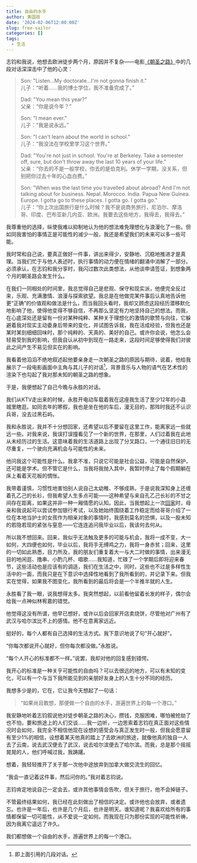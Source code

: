 ```yaml
---
title: 自由的水手
author: 黄国政
date: '2024-02-06T12:00:00Z'
slug: free-sailor
categories: []
tags:
  - 生活
---
```


<!--more-->

志钧和我说，他想去欧洲徒步两个月，原因并不复杂——电影[《朝圣之路》](https://movie.douban.com/subject/3750104/)中的几段对话深深击中了他的心灵：

> Son: "Listen…My doctorate…I'm not gonna finish it."  
> 儿子：“听着……我的博士学位，我不准备完成了。”
>
> Dad: "You mean this year?"  
> 父亲：“你是说今年？”
>
> Son: "I mean ever."  
> 儿子：“我是说永远。”
>
> Son: "I can't learn about the world in school."  
> 儿子：“我没法在学校里学习这个世界。”
>
> Dad: "You're not just in school. You're at Berkeley. Take a semester off, sure, but don't throw away the last 10 years of your life."  
> 父亲：“你去的不是一般学校，你去的是伯克利。休学一学期，没关系，但别把你过去十年的心血白费。”
>
> Son: "When was the last time you travelled about abroad? And I'm not talking about for business. Nepal. Morocco. India. Papua New Guinea. Europe. I gotta go to these places. I gotta go. I gotta go."  
> 儿子：“你上次出国旅行是什么时候？我不是说商务旅行，尼泊尔、摩洛哥、印度、巴布亚新几内亚、欧洲。我要去这些地方，我得去，我得去。”

我尊重他的选择，纵使我难以抑制地认为他的想法难免理想化与浪漫化了一些。但如同我害怕的事情正是可能性的减少一般，我还是希望我们的未来可以多一些可能。

我时常和自己说，要真正做好一件事，讲出来得少，安静地、沉稳地推进才是真理。当我们忙于与他人表述时，执行事情的动力便在情绪的翻涌中消解了一部分。必须承认，在志钧和我分享时，我闪过数次此类想法，从他谈申请签证，到想象两个月的朝圣路会发生什么。

在我们一同相处的时间里，我总觉得自己是悲观、保守和现实派，他便完全反过来，乐观、充满激情、浪漫与探索欲望。我总是在他做完某件事后认真地告诉他更“正确”的价值观和做法是什么，而当我回头看时，我却又顾虑这段经历潜移默化地影响了他，使得他变得不够自信，不再那么坚定有力地坚持自己的想法。而我，在心底深处还是留有一份对某种纯粹、某种关于理想化的激情的歌赞与向往，它躲避着我对现实主动委身后带来的变化，并试图告诉我，我在活成经验，但我也还是某时某刻细细回味时，那个纯粹的、天真的、美好的自己。或许你会说，他怎么会轻易受到我的影响，但我自认从初中到现在一路走来，这段时间足够使得我们对彼此之间产生不易见但实在的影响。

我看着他滔滔不绝地叙述起他要亲身走一次朝圣之路的原因与期待，说着，他给我展示了一段电影画面中主角与其儿子的对话[^talking]，背景音乐与人物的语气在艺术性的渲染下也勾起了我对那未知的朝圣之路的想象。
[^talking]: 即上面引用的几段对话。

于是，我便想起了自己今晚与永胜的对话。

我们从KTV走出来的时候，永胜开电动车载着我在这座我生活了至少12年的小县城里瞎逛。如同去年的寒假，我也是坐在他的车后，漫无目的，那阵时我还不认识兵哥，没去过黑石屿。

我和永胜说，我并不十分想回家，还希望以后不要留在这里工作，能离家远一些就远一些。对我来说，我误打误撞看见了一个新的世界，在那里，人们过着我在此地从未经历过的生活。这意味着我的生活道路上出现了分叉路口，一个通往旧日的无尽重复，一个驶向充满机会与可能性的未来。

他问我这个可能性是什么。我拿不准，只说它可能是社会公益，可能是自然保护，还可能是学术。但不管它是什么，当我将我抛入其中，我暂时停止了每个假期躺在床上看着天花板的惆怅。

我带着谨慎，习惯性地害怕别人说自己太幼稚、不够成熟，于是说我深知身上还缠着孔乙己的长衫，但我希望人生多点可能——这种希望与来自孔乙己长衫的不甘之间存在距离，如果这并非一种一厢情愿的认知。因此，当我想起上一次[回家](https://guozheng.rbind.io/posts/2023/12/at-home/)时，母亲和我说起可以尝试参加银行考试，以及她始终围绕着工作稳定而给哥哥介绍了一位在本地当护士的女孩作为相亲对象的事情时，我感到莫名的恐惧，以及一股未知的若隐若现的紧张与窒息——它连连追问我毕业以后，我该何去何从。

所以我不想回来。回来，我似乎无法触及更多的可能与机会，我将一成不变，大一如何，大四便也如何，毕业以后，我将手无缚鸡之力，我将一身赤贫；回来，这里的一切如此熟悉，目力所及，我的朋友们重复着大一与大二时做的事情，出来漫无目的地闲逛、撸串、小酌几杯、唱歌……我知道，忙碌了一个学期后即将迎来春节，这些活动也是应该有的调适，我们在生活之中，同时，这些也不过是多样性生活中的一面，而我只是在下意识中选择性地看到了我所看到的，并记录下来。但我实在觉得，如果我不图变化，我所看到的最后将会是一个半推半就的人生。

永胜看了我一眼，说我想得太多。我突然想起，以前看他留着长发的样子，偶尔会给我一点神似林宥嘉的错觉。

他觉得这没有所谓，他早已想好，或许以后会回家开店卖烧饼，尽管他对广州有了武汉与哈尔滨比不上的感情。他不在意离家远近。

挺好的，每个人都有自己选择的生活方式。我下意识地说了句“开心就好”。

“你每次都说开心就好，但你每次都没做。”永胜说。

“每个人开心的标准都不一样。”说罢，我却对他的回复感到错愕。

我开心的标准是一种关乎可能性的自由吗？可以去很远的地方，可以有未知的变化，可以有一个与当下我所能见到的亲朋好友身上的人生十分不同的经历。

我想多少是的，它在，它让我今天想起了一句话：

> “如果尚且敢想，那便做一个自由的水手，游遍世界上的每一个港口。”

我安静地听着志钧叙说他对徒步朝圣之路的决心，攒钱，克服困难，哪怕被抢劫了也不怕，要和旅途上的人们交谈……我一边听，一边思索着志钧在真正面对这些情况时会如何，我完全不相信他现在设想的感受会与真正发生时一般，但我会愿意留有至少1%的相信，设想着某天他真的踏上了去欧洲的旅途，就像他真的独自一人去了云南，说去武汉便去了武汉，说去哈尔滨便去了哈尔滨。而我，总是那个摇摇晃晃的人，他们呼喊过我，我踌躇。

想着，我轻轻推开了关于那一次他中途放弃到加拿大做交流生的回忆。

“我会一直记着这件事，然后问你的。”我对着志钧说。

志钧肯定地说自己一定会去，或许其他事情会告吹，但关于旅行，他不会掉链子。

不管最终结果如何，我已经在此刻做出了相信的决定。或许他也会放弃，或者遗忘。也许是一年后，也许是几个月后，也许是明天。谁知道呢？我喜欢给所有的事情都保留一切可能性，从不爱说一定如何。而我现在只为那份实现的可能性祈祷，因为我离它遥远了许久。

我们都想做一个自由的水手，游遍世界上的每一个港口。